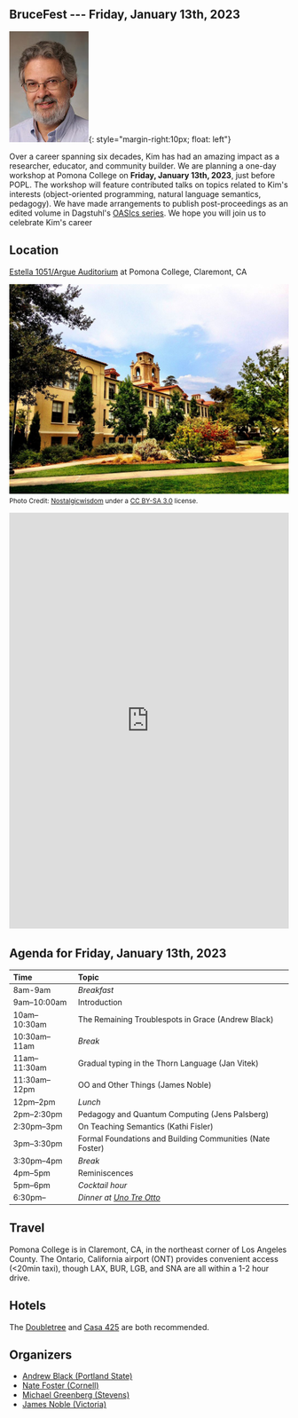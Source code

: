 ## BruceFest --- Friday, January 13th, 2023

![Kim Bruce](bruce-kim-2006.jpg){: style="margin-right:10px; float: left"}

Over a career spanning six decades, Kim has had an amazing impact as a researcher, educator, and community builder. We are planning a one-day workshop at Pomona College on **Friday, January 13th, 2023**, just before POPL. The workshop will feature contributed talks on topics related to Kim's interests (object-oriented programming, natural language semantics, pedagogy). We have made arrangements to publish post-proceedings as an edited volume in Dagstuhl's [OASIcs series](https://www.dagstuhl.de/en/publications/oasics/). We hope you will join us to celebrate Kim's career

<div style="clear:both;"></div>

## Location
[Estella 1051/Argue Auditorium](https://www.pomona.edu/map/?id=523#!m/54436) at Pomona College, Claremont, CA

![Mason Hall](mason-hall.jpg)
<small>Photo Credit: [Nostalgicwisdom](https://commons.wikimedia.org/w/index.php?title=User:Nostalgicwisdom&action=edit&redlink=1) under a [CC BY-SA 3.0](https://creativecommons.org/licenses/by-sa/3.0/deed.en) license.</small>


<iframe src="https://www.pomona.edu/map/?id=523#!m/54436" width="100%" height="750px" frameBorder="0" scrolling="no" border="0" style="border:0px solid #fff; margin:0; padding:0;"></iframe>

## Agenda for Friday, January 13th, 2023

| Time | Topic |
| :---------- | :------------------------------------------------- |
| 8am-9am | *Breakfast* |
| 9am–10:00am |  Introduction
| 10am–10:30am | The Remaining Troublespots in Grace (Andrew Black)  |
| 10:30am–11am | *Break*  |
| 11am–11:30am | Gradual typing in the Thorn Language (Jan Vitek) |
| 11:30am–12pm | OO and Other Things (James Noble) |
| 12pm–2pm | *Lunch* |
| 2pm–2:30pm | Pedagogy and Quantum Computing (Jens Palsberg) |
| 2:30pm–3pm | On Teaching Semantics (Kathi Fisler) |
| 3pm–3:30pm | Formal Foundations and Building Communities (Nate Foster) |
| 3:30pm–4pm | *Break* |
| 4pm–5pm | Reminiscences |
| 5pm–6pm | *Cocktail hour* |
| 6:30pm–    | *Dinner at [Uno Tre Otto](https://www.unotreotto.com/)* |

## Travel

Pomona College is in Claremont, CA, in the northeast corner of Los Angeles County. The Ontario, California airport (ONT) provides convenient access (<20min taxi), though LAX, BUR, LGB, and SNA are all within a 1-2 hour drive.

## Hotels

The [Doubletree](https://www.hilton.com/en/hotels/ontcldt-doubletree-claremont/) and [Casa 425](https://www.casa425.com/) are both recommended.

## Organizers

* [Andrew Black (Portland State)](http://web.cecs.pdx.edu/~black/)
* [Nate Foster (Cornell)](https://www.cs.cornell.edu/~jnfoster/)
* [Michael Greenberg (Stevens)](https://greenberg.science/)
* [James Noble (Victoria)](https://homepages.ecs.vuw.ac.nz/~kjx/)
